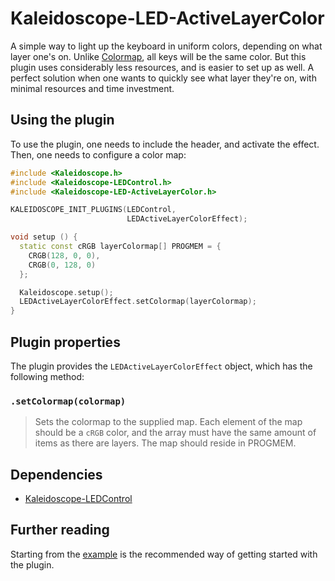 # Kaleidoscope-LED-ActiveLayerColor

A simple way to light up the keyboard in uniform colors, depending on what layer
one's on. Unlike [Colormap](Colormap.md), all keys will be the same color. But
this plugin uses considerably less resources, and is easier to set up as well. A
perfect solution when one wants to quickly see what layer they're on, with
minimal resources and time investment.

## Using the plugin

To use the plugin, one needs to include the header, and activate the effect.
Then, one needs to configure a color map:

```c++
#include <Kaleidoscope.h>
#include <Kaleidoscope-LEDControl.h>
#include <Kaleidoscope-LED-ActiveLayerColor.h>

KALEIDOSCOPE_INIT_PLUGINS(LEDControl,
                          LEDActiveLayerColorEffect);

void setup () {
  static const cRGB layerColormap[] PROGMEM = {
    CRGB(128, 0, 0),
    CRGB(0, 128, 0)
  };

  Kaleidoscope.setup();
  LEDActiveLayerColorEffect.setColormap(layerColormap);
}
```

## Plugin properties

The plugin provides the `LEDActiveLayerColorEffect` object, which has the following
method:

### `.setColormap(colormap)`

> Sets the colormap to the supplied map. Each element of the map should be a
> `cRGB` color, and the array must have the same amount of items as there are
> layers. The map should reside in PROGMEM.

## Dependencies

* [Kaleidoscope-LEDControl](LEDControl.md)

## Further reading

Starting from the [example][plugin:example] is the recommended way of getting
started with the plugin.

 [plugin:example]: ../../examples/LEDs/LED-ActiveLayerColor/LED-ActiveLayerColor.ino
